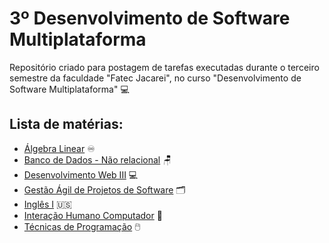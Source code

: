 <h1>3º Desenvolvimento de Software Multiplataforma</h1>
Repositório criado para postagem de tarefas executadas durante o terceiro semestre da faculdade "Fatec Jacarei", no curso "Desenvolvimento de Software Multiplataforma" 💻

<h2>Lista de matérias:</h2>
<ul>
  <li><a href="https://github.com/omaurosantos/">Álgebra Linear</a> ♾️</li>
  <li><a href="https://github.com/omaurosantos/">Banco de Dados - Não relacional</a> 🪑 </li>
  <li><a href="https://github.com/omaurosantos/">Desenvolvimento Web III</a> 💻</li>
  <li><a href="https://github.com/omaurosantos/">Gestão Ágil de Projetos de Software</a> 🗂️ </li>
  <li><a href="https://github.com/omaurosantos/">Inglês I</a> 🇺🇸</li>
  <li><a href="https://github.com/omaurosantos/">Interação Humano Computador</a> 👤</li>
  <li><a href="https://github.com/omaurosantos/">Técnicas de Programação</a> 🖱️</li>
</ul>

